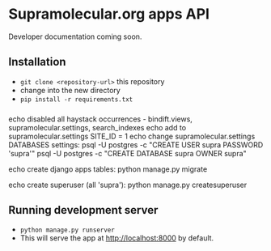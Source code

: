 # Supramolecular.org apps API

Developer documentation coming soon.

## Installation

* `git clone <repository-url>` this repository
* change into the new directory
* `pip install -r requirements.txt`

###
echo disabled all haystack occurrences - bindift.views, supramolecular.settings, search_indexes
echo add to supramolecular.settings SITE_ID = 1
echo change supramolecular.settings DATABASES settings:
psql -U postgres -c "CREATE USER supra PASSWORD 'supra'"
psql -U postgres -c "CREATE DATABASE supra OWNER supra"

echo create django apps tables:
python manage.py migrate

echo create superuser (all 'supra'):
python manage.py createsuperuser 
###


## Running development server

* `python manage.py runserver`
* This will serve the app at [http://localhost:8000](http://localhost:8000)
  by default.
